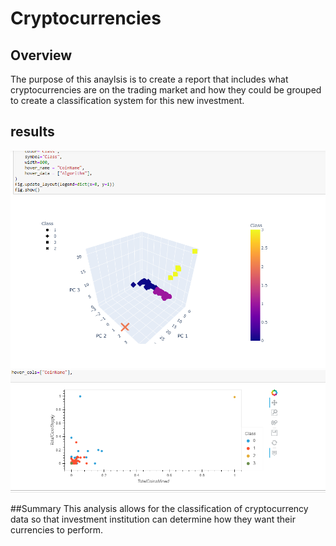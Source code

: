 # Cryptocurrencies
## Overview

The purpose of this anaylsis is to create a report that includes what cryptocurrencies are on the trading market and how they could be grouped to create a classification system for this new investment.

## results
![figs](https://github.com/summerginger/Cryptocurrencies/blob/main/pics/figshow.png)
![totalcoinsmined](https://github.com/summerginger/Cryptocurrencies/blob/main/pics/totalcoinsmined.png)

##Summary
This analysis allows for the classification of cryptocurrency data so that investment institution can determine how they want their currencies to perform.
